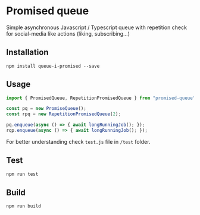 # Promised queue

Simple asynchronous Javascript / Typescript queue with repetition check for social-media like actions (liking, subscribing...)

## Installation
`npm install queue-i-promised --save`

## Usage
```typescript
import { PromisedQueue, RepetitionPromisedQueue } from "promised-queue";

const pq = new PromiseQueue();
const rpq = new RepetitionPromisedQueue(2);

pq.enqueue(async () => { await longRunningJob(); });
rqp.enqueue(async () => { await longRunningJob(); });
```

For better understanding check `test.js` file in `/test` folder.

## Test
```sh
npm run test
```

## Build
```sh
npm run build
```
